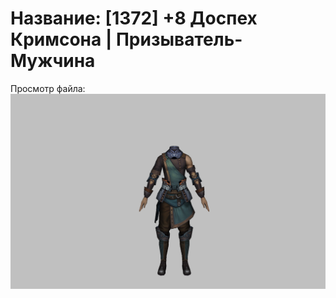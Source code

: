 # Название: [1372] +8 Доспех Кримсона | Призыватель-Мужчина

Просмотр файла:
![p080004.png](p080004.png)